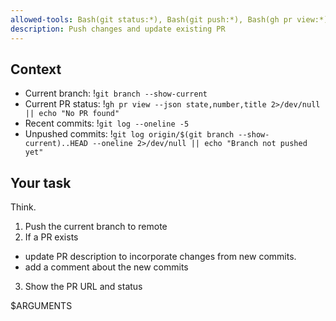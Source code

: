 ```yaml
---
allowed-tools: Bash(git status:*), Bash(git push:*), Bash(gh pr view:*), Bash(gh pr comment:*), Bash(git log:*)
description: Push changes and update existing PR
---
```


## Context

- Current branch: !`git branch --show-current`
- Current PR status: !`gh pr view --json state,number,title 2>/dev/null || echo "No PR found"`
- Recent commits: !`git log --oneline -5`
- Unpushed commits: !`git log origin/$(git branch --show-current)..HEAD --oneline 2>/dev/null || echo "Branch not pushed yet"`

## Your task

Think.
1. Push the current branch to remote
2. If a PR exists
  * update PR description to incorporate changes from new commits.
  * add a comment about the new commits
3. Show the PR URL and status

$ARGUMENTS